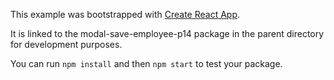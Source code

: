 This example was bootstrapped with [Create React App](https://github.com/facebook/create-react-app).

It is linked to the modal-save-employee-p14 package in the parent directory for development purposes.

You can run `npm install` and then `npm start` to test your package.
